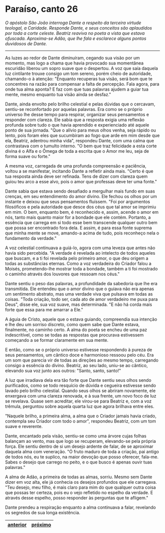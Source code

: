 # Paraíso, canto 26

_O apóstolo São João interroga Dante a respeito da terceira virtude teologal, a Caridade. Responde Dante, e seus conceitos são aplaudidos por toda a corte celeste. Beatriz reaviva no poeta a vista que estava ofuscada. Aproxima-se Adão, que lhe fala e esclarece alguns pontos duvidosos de Dante._

---

As luzes ao redor de Dante diminuíram, cegando sua visão por um momento, mas logo a chama que havia provocado sua momentânea escuridão liberou um sopro suave que o despertou. A voz que saía daquela luz cintilante trouxe consigo um tom sereno, porém cheio de autoridade, chamando-o à atenção: "Enquanto recuperas tua visão, será bom que te concentres na razão para compensar a falta de percepção. Fala agora, para onde tua alma aponta? E faz com que tuas palavras ajudem a guiar tua mente, mesmo enquanto tua visão ainda se desfaz."

Dante, ainda envolto pelo brilho celestial e pelas dúvidas que o cercavam, sentiu-se reconfortado por aquelas palavras. Era como se o próprio universo lhe desse tempo para respirar, organizar seus pensamentos e responder com clareza. Ele sabia que a resposta exigia uma reflexão profunda sobre tudo o que havia aprendido e experienciado até aquele ponto de sua jornada. "Que o alívio para meus olhos venha, seja rápido ou lento, pois foram eles que sucumbiram ao fogo que arde em mim desde que ela, Beatriz, adentrou minha vida", respondeu Dante, com uma calma que contrastava com o tumulto interno. "O bem que traz felicidade a esta corte divina é o Alfa e o Ômega de toda a escrita que o Amor me leu, seja de forma suave ou forte."

A mesma voz, carregada de uma profunda compreensão e paciência, voltou a se manifestar, incitando Dante a refletir ainda mais. "Certo é que tua resposta ainda deve ser refinada. Tens de dizer com clareza quem guiou teu arco a esse alvo, pois o amor que professas deve ter uma fonte."

Dante sabia que estava sendo desafiado a mergulhar mais fundo em suas crenças, em seu entendimento do amor divino. Ele fechou os olhos por um instante e deixou que seus pensamentos fluíssem. "Foi por argumentos filosóficos e pela autoridade que desce dos céus que tal amor se imprimiu em mim. O bem, enquanto bem, é reconhecido e, assim, acende o amor em nós, tanto mais quanto maior for a bondade que ele contém. Portanto, a essência que carrega em si todo esse bem transcende qualquer outro bem que possa ser encontrado fora dela. E assim, é para essa fonte suprema que minha mente se move, amando-a acima de tudo, pois reconheço nela o fundamento da verdade."

A voz celestial continuava a guiá-lo, agora com uma leveza que antes não havia sido percebida. "A verdade é revelada ao intelecto de todos aqueles que buscam, e a ti foi revelada pelo primeiro amor, o que deu origem a todas as substâncias eternas. Como a voz verdadeira do Criador falou a Moisés, prometendo-lhe mostrar toda a bondade, também a ti foi mostrado o caminho através dos louvores que ressoam nos céus."

Dante sentiu o peso das palavras, a profundidade da sabedoria que lhe era transmitida. Ele entendeu que o amor divino que o guiava não era apenas um sentimento abstrato, mas uma verdade viva que pulsava em todas as coisas. "Toda criação, todo ser, cada ato de amor verdadeiro me puxa para Deus", disse ele, sua voz suave, mas determinada. "E não há corda mais forte que essa para me amarrar a Ele."

A águia de Cristo, aquele que o estava guiando, compreendia sua intenção e lhe deu um sorriso discreto, como quem sabe que Dante estava, finalmente, no caminho certo. A alma do poeta se encheu de uma paz indescritível, como se todas as respostas que procurava estivessem começando a se formar claramente em sua mente.

E então, como se o próprio universo estivesse respondendo à pureza de seus pensamentos, um cântico doce e harmonioso ressoou pelo céu. Era um som que parecia vir de todas as direções ao mesmo tempo, carregando consigo a essência do divino. Beatriz, ao seu lado, uniu-se ao cântico, elevando sua voz junto aos outros: "Santo, santo, santo!"

A luz que irradiava dela era tão forte que Dante sentiu seus olhos sendo purificados, como se todo resquício de dúvida e cegueira estivesse sendo lavado pelo brilho celestial. Quando seus olhos se abriram novamente, ele enxergava com uma clareza renovada, e à sua frente, um novo foco de luz se revelava. Quase sem acreditar, ele virou-se para Beatriz e, com a voz trêmula, perguntou sobre aquela quarta luz que agora brilhava entre eles.

"Naquele brilho, a primeira alma, a alma que o Criador jamais havia criado, contempla seu Criador com todo o amor", respondeu Beatriz, com um tom suave e reverente.

Dante, encantado pela visão, sentiu-se como uma árvore cujas folhas balançam ao vento, mas que logo se recuperam, elevando-se pela própria força. Ele sentiu dentro de si um desejo ardente de falar, de se aproximar daquela alma com veneração. "Ó fruto maduro de toda a criação, pai antigo de todos nós, eu te suplico, na maior devoção que posso oferecer, fala-me. Sabes o desejo que carrego no peito, e o que busco é apenas ouvir tuas palavras."

A alma de Adão, a primeira de todas as almas, sorriu. Mesmo sem Dante dizer em voz alta, ele já conhecia os desejos profundos que ele carregava. "Teu desejo, meu filho, é mais claro para mim do que qualquer outra coisa que possas ter certeza, pois eu o vejo refletido no espelho da verdade. E através desse espelho, posso responder às perguntas que te afligem."

Dante prendeu a respiração enquanto a alma continuava a falar, revelando os segredos de sua longa existência.

| [anterior](/c_paraiso/25/README.md) | [próximo](/c_paraiso/27/README.md) |
|----------|---------|